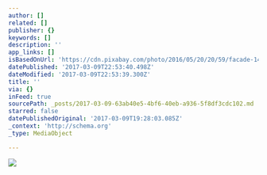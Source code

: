 ```yaml
---
author: []
related: []
publisher: {}
keywords: []
description: ''
app_links: []
isBasedOnUrl: 'https://cdn.pixabay.com/photo/2016/05/20/20/59/facade-1405956_960_720.jpg'
datePublished: '2017-03-09T22:53:40.498Z'
dateModified: '2017-03-09T22:53:39.300Z'
title: ''
via: {}
inFeed: true
sourcePath: _posts/2017-03-09-63ab40e5-4bf6-40eb-a936-5f8df3cdc102.md
starred: false
datePublishedOriginal: '2017-03-09T19:28:03.085Z'
_context: 'http://schema.org'
_type: MediaObject

---
```

![](https://imgflo.herokuapp.com/graph/2b2431f8e7ba7b0/2ed8f80419f9e4d4c41f5acc2243eac2/noop.jpg?input=https%3A%2F%2Fcdn.pixabay.com%2Fphoto%2F2016%2F05%2F20%2F20%2F59%2Ffacade-1405956_960_720.jpg)